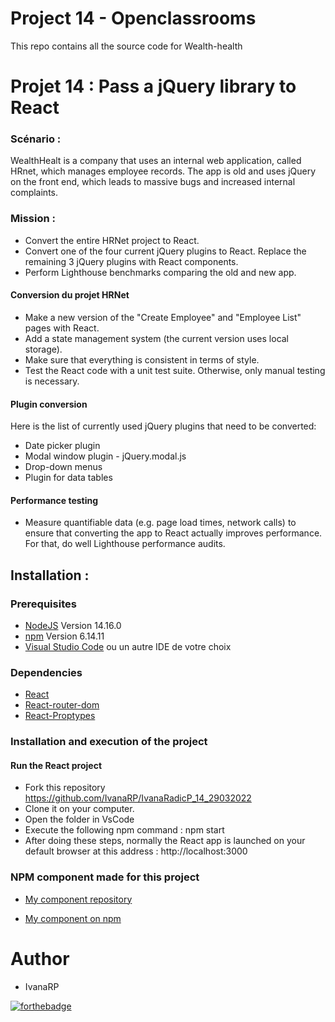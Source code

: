 # Project 14 - Openclassrooms
This repo contains all the source code for Wealth-health

# Projet 14 : Pass a jQuery library to React

### Scénario :

WealthHealt is a company that uses an internal web application, called HRnet, which manages employee records. The app is old and uses jQuery on the front end, which leads to massive bugs and increased internal complaints. 

### Mission :

- Convert the entire HRNet project to React. 
- Convert one of the four current jQuery plugins to React. Replace the remaining 3 jQuery plugins with React components. 
- Perform Lighthouse benchmarks comparing the old and new app. 

#### Conversion du projet HRNet

- Make a new version of the "Create Employee" and "Employee List" pages with React.
- Add a state management system (the current version uses local storage).
- Make sure that everything is consistent in terms of style.
- Test the React code with a unit test suite. Otherwise, only manual testing is necessary.

#### Plugin conversion

Here is the list of currently used jQuery plugins that need to be converted: 

- Date picker plugin
- Modal window plugin - jQuery.modal.js
- Drop-down menus
- Plugin for data tables

#### Performance testing

- Measure quantifiable data (e.g. page load times, network calls) to ensure that converting the app to React actually improves performance. For that, do well Lighthouse performance audits.

## Installation :

### Prerequisites

- [NodeJS](https://nodejs.org/en/) Version 14.16.0
- [npm](https://www.npmjs.com/) Version 6.14.11
- [Visual Studio Code](https://code.visualstudio.com/) ou un autre IDE de votre choix

### Dependencies

- [React](https://reactjs.org/) 
- [React-router-dom](https://v5.reactrouter.com/web/guides/quick-start)
- [React-Proptypes](https://www.npmjs.com/package/prop-types)

### Installation and execution of the project

#### Run the React project

- Fork this repository https://github.com/IvanaRP/IvanaRadicP_14_29032022
- Clone it on your computer.
- Open the folder in VsCode
- Execute the following npm command : npm start
- After doing these steps, normally the React app is launched on your default browser at this address : http://localhost:3000

### NPM component made for this project

- [My component repository ](https://github.com/IvanaRP/P14_Modal)

- [My component on npm](https://www.npmjs.com/package/iv-p14-modal)


# Author

* IvanaRP

[![forthebadge](https://forthebadge.com/images/badges/built-with-love.svg)](https://forthebadge.com)

